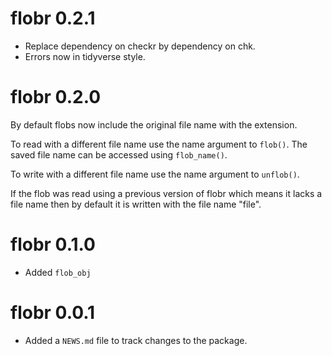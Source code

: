 # flobr 0.2.1

- Replace dependency on checkr by dependency on chk.
- Errors now in tidyverse style.

# flobr 0.2.0

By default flobs now include the original file name with the extension. 

To read with a different file name use the name argument to `flob()`.
The saved file name can be accessed using `flob_name()`.

To write with a different file name use the name argument to `unflob()`.

If the flob was read using a previous version of flobr which means it lacks a file name then by default it is written with the file name "file".

# flobr 0.1.0

* Added `flob_obj`

# flobr 0.0.1

* Added a `NEWS.md` file to track changes to the package.
